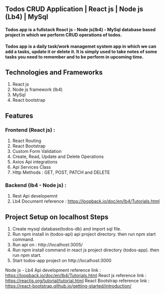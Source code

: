 ## Todos CRUD Application | React js | Node js (Lb4) | MySql
#### Todos app is a fullstack React js - Node js(lb4) - MySql database based project in which we perform CRUD operations of todos.
#### Todos app is a daily task/work managemet system app in which we can add a tasks, update it or delete it. It is simply used to take notes of some tasks you need to remember and to be perform in upcoming time.

## Technologies and Frameworks
1. React js
2. Node js framework (lb4)
3. MySql
4. React bootstrap

## Features
### Frontend (React js) :
1. React Routing
2. React Bootstrap
3. Custom Form Validation
4. Create, Read, Update and Delete Operations
5. Axios Api integrations
6. Api Services Class
7. Http Methods : GET, POST, PATCH and DELETE

### Backend (lb4 - Node js) :
1. Rest Api developemnt
2. Lb4 Document reference : https://loopback.io/doc/en/lb4/Tutorials.html

## Project Setup on localhost Steps

1. Create mysql database(todos-db) and import sql file.
2. Run npm install in (todos-api) api project directory. then run npm start command.
3. Run api on : http://localhost:3005/
4. Run npm install command in react js project directory (todos-app). then run npm start.
5. Start todos-app project on http://localhost:3000

Node js - Lb4 Api development reference link : https://loopback.io/doc/en/lb4/Tutorials.html
React js reference link : https://reactjs.org/tutorial/tutorial.html
React Bootstrap reference link : https://react-bootstrap.github.io/getting-started/introduction/
